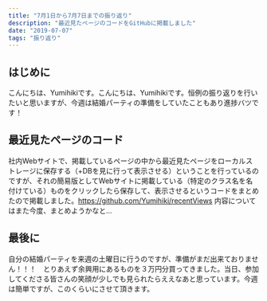```yaml
---
title: "7月1日から7月7日までの振り返り"
description: "最近見たページのコードをGitHubに掲載しました"
date: "2019-07-07"
tags: "振り返り"
---
```


## はじめに
こんにちは、Yumihikiです。こんにちは、Yumihikiです。恒例の振り返りを行いたいと思いますが、今週は結婚パーティの準備をしていたこともあり進捗バツです！

## 最近見たページのコード
社内Webサイトで、掲載しているページの中から最近見たページをローカルストレージに保存する（+DBを見に行って表示させる）ということを行っているのですが、それの簡易版としてWebサイトに掲載している（特定のクラス名を名付けている）ものをクリックしたら保存して、表示させるというコードをまとめたので掲載しました。https://github.com/Yumihiki/recentViews 内容についてはまた今度、まとめようかなと…

## 最後に
自分の結婚パーティを来週の土曜日に行うのですが、準備がまだ出来ておりません！！！　とりあえず余興用にあるものを３万円分買ってきました。当日、参加してくださる皆さんの笑顔が少しでも見られたらええなあと思っています。今週は簡単ですが、このくらいにさせて頂きます。